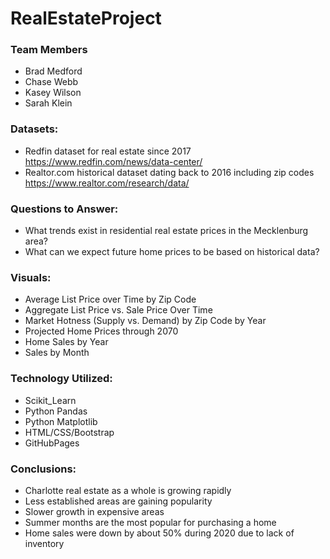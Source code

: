 # RealEstateProject

### Team Members
* Brad Medford
* Chase Webb
* Kasey Wilson
* Sarah Klein

### Datasets:
* Redfin dataset for real estate since 2017
https://www.redfin.com/news/data-center/
* Realtor.com historical dataset dating back to 2016 including zip codes
https://www.realtor.com/research/data/


### Questions to Answer:
* What trends exist in residential real estate prices in the Mecklenburg area?
* What can we expect future home prices to be based on historical data?


### Visuals:
* Average List Price over Time by Zip Code
* Aggregate List Price vs. Sale Price Over Time 
* Market Hotness (Supply vs. Demand) by Zip Code by Year
* Projected Home Prices through 2070
* Home Sales by Year 
* Sales by Month 


### Technology Utilized:
* Scikit_Learn
* Python Pandas
* Python Matplotlib
* HTML/CSS/Bootstrap
* GitHubPages 

### Conclusions:
* Charlotte real estate as a whole is growing rapidly
* Less established areas are gaining popularity 
* Slower growth in expensive areas 
* Summer months are the most popular for purchasing a home
* Home sales were down by about 50% during 2020 due to lack of inventory


